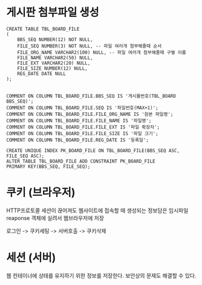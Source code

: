 # 게시판 첨부파일 생성

```
CREATE TABLE TBL_BOARD_FILE
(
    BBS_SEQ NUMBER(12) NOT NULL,
    FILE_SEQ NUMBER(3) NOT NULL, -- 파일 여러개 첨부해줄때 순서
    FILE_ORG_NAME VARCHAR2(100) NULL, -- 파일 여러개 첨부해줄때 구별 이름
    FILE_NAME VARCHAR2(50) NULL,
    FILE_EXT VARCHAR2(20) NULL,
    FILE_SIZE NUMBER(12) NULL,
    REG_DATE DATE NULL
);


COMMENT ON COLUMN TBL_BOARD_FILE.BBS_SEQ IS '게시물번호(TBL_BOARD BBS_SEQ)';
COMMENT ON COLUMN TBL_BOARD_FILE.SEQ IS '파일번호(MAX+1)';
COMMENT ON COLUMN TBL_BOARD_FILE.FILE_ORG_NAME IS '원본 파일명';
COMMENT ON COLUMN TBL_BOARD_FILE.FILE_NAME IS '파일명';
COMMENT ON COLUMN TBL_BOARD_FILE.FILE_EXT IS '파일 확장자';
COMMENT ON COLUMN TBL_BOARD_FILE.FILE_SIZE IS '파일 크기';
COMMENT ON COLUMN TBL_BOARD_FILE.REG_DATE IS '등록일';

CREATE UNIQUE INDEX PK_BOARD_FILE ON TBL_BOARD_FILE(BBS_SEQ ASC, FILE_SEQ ASC);
ALTER TABLE TBL_BOARD_FILE ADD CONSTRAINT PK_BOARD_FILE 
PRIMARY KEY(BBS_SEQ, FILE_SEQ);

```

# 쿠키 (브라우저)

HTTP프로토콜 세션이 끊어져도 웹사이트에 접속할 때 생성되는 정보담은 임시파일
reaponse 객체에 실려서 웹브라우저에 저장

로그인 -> 쿠키세팅 -> 서버호출 -> 쿠키삭제


# 세션 (서버)
웹 컨테이너에 상태를 유지하기 위한 정보를 저장한다.
보안상의 문제도 해결할 수 있다.






















